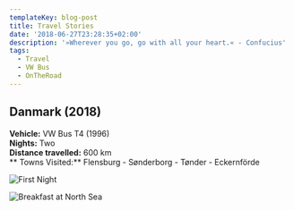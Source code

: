 ```yaml
---
templateKey: blog-post
title: Travel Stories
date: '2018-06-27T23:28:35+02:00'
description: '»Wherever you go, go with all your heart.« - Confucius'
tags:
  - Travel
  - VW Bus
  - OnTheRoad
---
```



## **Danmark (2018)**

**Vehicle:** VW Bus T4 (1996)\
**Nights:** Two\
**Distance travelled:** 600 km\
** Towns Visited:** Flensburg - Sønderborg - Tønder - Eckernförde

![First Night](/img/firstnight.png)

![Breakfast at North Sea](/img/travel.png)
